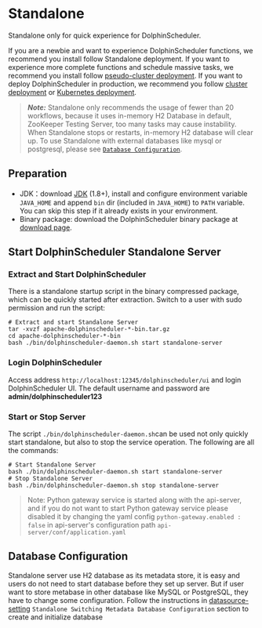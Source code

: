 # Standalone

Standalone only for quick experience for DolphinScheduler.

If you are a newbie and want to experience DolphinScheduler functions, we recommend you install follow Standalone deployment. If you want to experience more complete functions and schedule massive tasks, we recommend you install follow [pseudo-cluster deployment](pseudo-cluster.md). If you want to deploy DolphinScheduler in production, we recommend you follow [cluster deployment](cluster.md) or [Kubernetes deployment](kubernetes.md).

> **_Note:_** Standalone only recommends the usage of fewer than 20 workflows, because it uses in-memory H2 Database in default, ZooKeeper Testing Server, too many tasks may cause instability.
> When Standalone stops or restarts, in-memory H2 database will clear up. To use Standalone with external databases like mysql or postgresql, please see [`Database Configuration`](#database-configuration).

## Preparation

* JDK：download [JDK][jdk] (1.8+), install and configure environment variable `JAVA_HOME` and append `bin` dir (included in `JAVA_HOME`) to `PATH` variable. You can skip this step if it already exists in your environment.
* Binary package: download the DolphinScheduler binary package at [download page](https://dolphinscheduler.apache.org/en-us/download/download.html).

## Start DolphinScheduler Standalone Server

### Extract and Start DolphinScheduler

There is a standalone startup script in the binary compressed package, which can be quickly started after extraction. Switch to a user with sudo permission and run the script:

```shell
# Extract and start Standalone Server
tar -xvzf apache-dolphinscheduler-*-bin.tar.gz
cd apache-dolphinscheduler-*-bin
bash ./bin/dolphinscheduler-daemon.sh start standalone-server
```

### Login DolphinScheduler

Access address `http://localhost:12345/dolphinscheduler/ui` and login DolphinScheduler UI. The default username and password are **admin/dolphinscheduler123**

### Start or Stop Server

The script `./bin/dolphinscheduler-daemon.sh`can be used not only quickly start standalone, but also to stop the service operation. The following are all the commands:

```shell
# Start Standalone Server
bash ./bin/dolphinscheduler-daemon.sh start standalone-server
# Stop Standalone Server
bash ./bin/dolphinscheduler-daemon.sh stop standalone-server
```

> Note: Python gateway service is started along with the api-server, and if you do not want to start Python gateway
> service please disabled it by changing the yaml config `python-gateway.enabled : false` in api-server's configuration
> path `api-server/conf/application.yaml`

[jdk]: https://www.oracle.com/technetwork/java/javase/downloads/index.html

## Database Configuration

Standalone server use H2 database as its metadata store, it is easy and users do not need to start database before they set up server.
But if user want to store metabase in other database like MySQL or PostgreSQL, they have to change some configuration. Follow the instructions in [datasource-setting](../howto/datasource-setting.md) `Standalone Switching Metadata Database Configuration` section to create and initialize database
